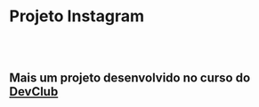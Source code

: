 <h1>Projeto Instagram</h1>
<br>
<br>
<h2>Mais um projeto desenvolvido no curso do <a href="http://rodolfomori.com.br/devclub">DevClub</a></h2>
